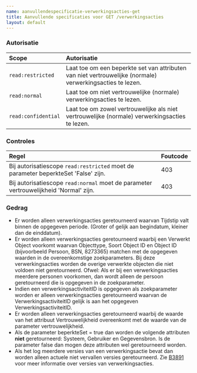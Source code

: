 ```yaml
---
name: aanvullendespecificatie-verwerkingsacties-get
title: Aanvullende specificaties voor GET /verwerkingsacties
layout: default
---
```


### Autorisatie

| Scope | Autorisatie | 
| :---- | :---- |
| `read:restricted` | Laat toe om een beperkte set van attributen van niet vertrouwelijke (normale) verwerkingsacties te lezen.
| `read:normal` | Laat toe om niet vertrouwelijke (normale) verwerkingsacties te lezen.
| `read:confidential` | Laat toe om zowel vertrouwelijke als niet vertrouwelijke (normale) verwerkingsacties te lezen.     

### Controles

| Regel | Foutcode |
| :---- | :---- |
| Bij autorisatiescope `read:restricted` moet de parameter beperkteSet 'False' zijn. | 403 |
| Bij autorisatiescope `read:normal` moet de parameter vertrouwelijkheid 'Normal' zijn. | 403 |


### Gedrag

* Er worden alleen verwerkingsacties geretourneerd waarvan Tijdstip valt binnen de opgegeven periode. (Groter of gelijk aan begindatum, kleiner dan de einddatum).
* Er worden alleen verwerkingsacties geretourneerd waarbij een Verwerkt Object voorkomt waarvan Objecttype, Soort Object ID en Object ID (bijvoorbeeld Persoon, BSN, 8273365) matchen met de opgegeven waarden in de overeenkomstige zoekparameters. Bij deze verwerkingsacties worden de overige verwerkte objecten die niet voldoen niet geretourneerd. Ofwel: Als er bij een verwerkingsacties meerdere personen voorkomen, dan wordt alleen de persoon geretourneerd die is opgegeven in de zoekparameter.
* Indien een verwerkingsactiviteitID is opgegeven als zoekparameter worden er alleen verwerkingsacties geretourneerd waarvan de VerwerkingsactiviteitID gelijk is aan het opgegeven VerwerkingsactiviteitID.
* Er worden alleen verwerkingsacties geretourneerd waarbij de waarde van het attribuut Vertrouwelijkheid overeenkomt met de waarde van de parameter vertrouwelijkheid.
* Als de parameter beperkteSet = true dan worden de volgende attributen **niet** geretourneerd: Systeem, Gebruiker en Gegevensbron. Is de parameter false dan mogen deze attributen wel geretourneerd worden.
* Als het log meerdere versies van een verwerkingsactie bevat dan worden alleen actuele niet vervallen versies geretourneerd. Zie [B3891](../achtergronddocumentatie/ontwerp/artefacten/3891.md) voor meer informatie over versies van verwerkingsacties.


